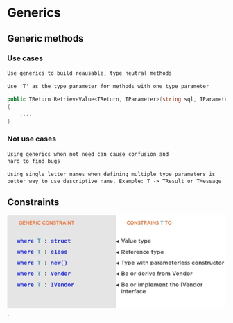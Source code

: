 ﻿# Generics

## Generic methods
### Use cases
```
Use generics to build reausable, type neutral methods
```
```
Use 'T' as the type parameter for methods with one type parameter
```
```c#
public TReturn RetrieveValue<TReturn, TParameter>(string sql, TParameter sqlParameter)
{
	....
}
```

### Not use cases
```
Using generics when not need can cause confusion and
hard to find bugs
```
```
Using single letter names when defining multiple type parameters is 
better way to use descriptive name. Example: T -> TResult or TMessage 
```

## Constraints
![constraints](constraints.JPG "constraints").
